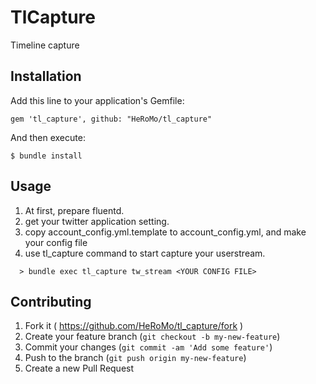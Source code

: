 # TlCapture

Timeline capture

## Installation

Add this line to your application's Gemfile:

    gem 'tl_capture', github: "HeRoMo/tl_capture"

And then execute:

    $ bundle install

## Usage

1. At first, prepare fluentd.
2. get your twitter application setting.
3. copy account_config.yml.template to account_config.yml, and make your config file
4. use tl_capture command to start capture your userstream.

```
  > bundle exec tl_capture tw_stream <YOUR CONFIG FILE>
```

## Contributing

1. Fork it ( https://github.com/HeRoMo/tl_capture/fork )
2. Create your feature branch (`git checkout -b my-new-feature`)
3. Commit your changes (`git commit -am 'Add some feature'`)
4. Push to the branch (`git push origin my-new-feature`)
5. Create a new Pull Request
